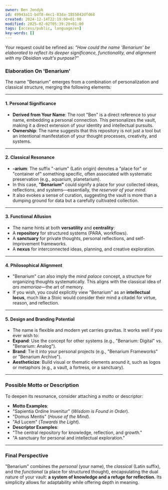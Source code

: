 ```yaml
---
owner: Ben Jendyk
id: 49943a11-bdf8-4ec1-83da-1855842dfd68
created: 2024-12-14T22:19:00+01:00
modified: 2025-02-02T05:39:20+01:00
tags: [access/public, language/en]
key-words: []
---
```


Your request could be refined as: *"How could the name 'Benarium' be elaborated to reflect its deeper significance, functionality, and alignment with my Obsidian vault's purpose?"*

### **Elaboration On 'Benarium'**

The name "Benarium" emerges from a combination of personalization and classical structure, merging the following elements:

---

#### **1. Personal Significance**

- **Derived from Your Name**: The root "Ben" is a direct reference to your name, embedding a personal connection. This personalizes the vault, making it a direct extension of your identity and intellectual pursuits.
- **Ownership**: The name suggests that this repository is not just a tool but an intentional manifestation of your thought processes, creativity, and systems.

---

#### **2. Classical Resonance**

- **-arium**: The suffix "-arium" (Latin origin) denotes a "place for" or "container of" something specific, often associated with systematic preservation (e.g., aquarium, planetarium).
- In this case, **"Benarium"** could signify a place for your collected ideas, reflections, and systems—essentially, the *reservoir of your mind*.
- It also evokes a sense of curation, suggesting the vault is more than a dumping ground for data but a carefully cultivated collection.

---

#### **3. Functional Allusion**

- The name hints at both **versatility** and **centrality**:
- A **repository** for structured systems (PARA, workflows).
- A **sanctuary** for private thoughts, personal reflections, and self-improvement frameworks.
- A **nexus** for interconnected ideas, planning, and creative exploration.

---

#### **4. Philosophical Alignment**

- "Benarium" can also imply the *mind palace* concept, a structure for organizing thoughts systematically. This aligns with the classical idea of *ars memoriae*—the art of memory.
- If you wish, you could explicitly view "Benarium" as an **intellectual locus**, much like a Stoic would consider their mind a citadel for virtue, reason, and reflection.

---

#### **5. Design and Branding Potential**

- The name is flexible and modern yet carries gravitas. It works well if you ever wish to:
- **Expand**: Use the concept for other systems (e.g., "Benarium: Digital" vs. "Benarium: Analog").
- **Brand**: Tie it into your personal projects (e.g., "Benarium Frameworks" or "Benarium Archive").
- **Aestheticize**: Build visual or thematic elements around it, such as logos or metaphors (e.g., a vault, a fortress, or a sanctuary).

---

### **Possible Motto or Description**

To deepen its resonance, consider attaching a motto or descriptor:

- **Motto Examples**:
- "Sapientia Ordine Invenitur" (*Wisdom is Found in Order*).
- "Domus Mentis" (*House of the Mind*).
- "Ad Lucem" (*Towards the Light*).
- **Descriptor Examples**:
- "The central repository for knowledge, reflection, and growth."
- "A sanctuary for personal and intellectual exploration."

---

### **Final Perspective**

"Benarium" combines the *personal* (your name), the *classical* (Latin suffix), and the *functional* (a place for structured thought), encapsulating the dual nature of your vault: **a system of knowledge and a refuge for reflection.** Its simplicity allows for adaptability while offering depth in meaning.
